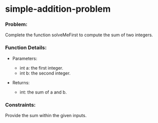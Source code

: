 # simple-addition-problem

### Problem:
Complete the function solveMeFirst to compute the sum of two integers.

### Function Details:
- Parameters:
  * int a: the first integer.
  * int b: the second integer.
 
 - Returns:
   * int: the sum of a and b.
  
### Constraints:
Provide the sum within the given inputs.
